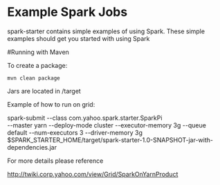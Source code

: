 # Example Spark Jobs

spark-starter contains simple examples of using Spark.  These simple examples should get you started with using Spark

#Running with Maven

To create a package:

```
mvn clean package
```

Jars are located in <project-root>/target

Example of how to run on grid:

spark-submit --class com.yahoo.spark.starter.SparkPi \
       --master yarn --deploy-mode cluster  --executor-memory 3g  --queue default --num-executors 3 --driver-memory 3g \
       $SPARK_STARTER_HOME/target/spark-starter-1.0-SNAPSHOT-jar-with-dependencies.jar

For more details please reference 

http://twiki.corp.yahoo.com/view/Grid/SparkOnYarnProduct
